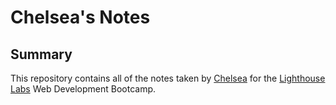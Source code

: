# Chelsea's Notes
## Summary 

This repository contains all of the notes taken by [Chelsea](https://github.com/Wagsnerlund) for the [Lighthouse Labs](https://www.lighthouselabs.ca/) Web Development Bootcamp.